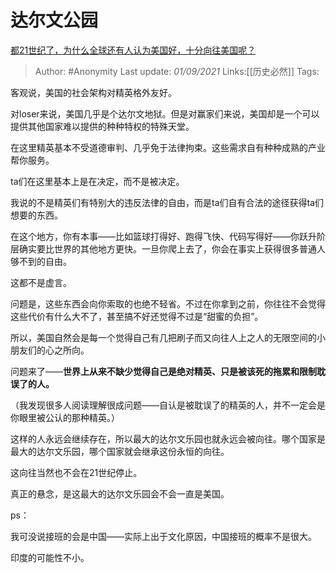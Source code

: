 # 达尔文公园
[都21世纪了，为什么全球还有人认为美国好，十分向往美国呢？](https://www.zhihu.com/question/479557800/answer/2091962403)

> Author: #Anonymity
> Last update: *01/09/2021*
> Links:[[历史必然]]
> Tags:

客观说，美国的社会架构对精英格外友好。

对loser来说，美国几乎是个达尔文地狱。但是对赢家们来说，美国却是一个可以提供其他国家难以提供的种种特权的特殊天堂。

在这里精英基本不受道德审判、几乎免于法律拘束。这些需求自有种种成熟的产业帮你服务。

ta们在这里基本上是在决定，而不是被决定。

我说的不是精英们有特别大的违反法律的自由，而是ta们自有合法的途径获得ta们想要的东西。

在这个地方，你有本事——比如篮球打得好、跑得飞快、代码写得好——你跃升阶层确实要比世界的其他地方更快。一旦你爬上去了，你会在事实上获得很多普通人够不到的自由。

这都不是虚言。

问题是，这些东西会向你索取的也绝不轻省。不过在你拿到之前，你往往不会觉得这些代价有什么大不了，甚至搞不好还觉得不过是“甜蜜的负担”。

所以，美国自然会是每一个觉得自己有几把刷子而又向往人上之人的无限空间的小朋友们的心之所向。

问题来了——**世界上从来不缺少觉得自己是绝对精英、只是被该死的拖累和限制耽误了的人。**

（我发现很多人阅读理解很成问题——自认是被耽误了的精英的人，并不一定会是你眼里被公认的那种精英。）

这样的人永远会继续存在，所以最大的达尔文乐园也就永远会被向往。哪个国家是最大的达尔文乐园，哪个国家就会继承这份永恒的向往。

这向往当然也不会在21世纪停止。

真正的悬念，是这最大的达尔文乐园会不会一直是美国。

ps：

我可没说接班的会是中国——实际上出于文化原因，中国接班的概率不是很大。

印度的可能性不小。
